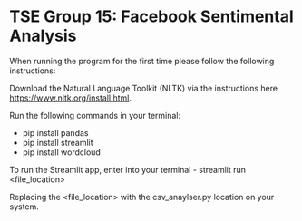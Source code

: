 # TSE Group 15: Facebook Sentimental Analysis

When running the program for the first time please follow the following instructions:

Download the Natural Language Toolkit (NLTK) via the instructions here https://www.nltk.org/install.html.

Run the following commands in your terminal:
* pip install pandas
* pip install streamlit
* pip install wordcloud

To run the Streamlit app, enter into your terminal - streamlit run <file_location>

Replacing the <file_location> with the csv_anaylser.py location on your system.
